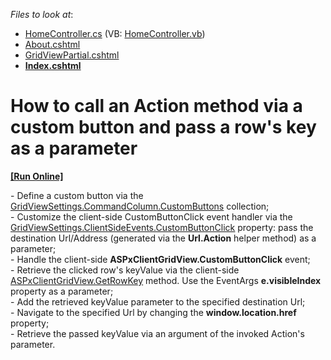 <!-- default file list -->
*Files to look at*:

* [HomeController.cs](./CS/Sample/Controllers/HomeController.cs) (VB: [HomeController.vb](./VB/Sample/Controllers/HomeController.vb))
* [About.cshtml](./CS/Sample/Views/Home/About.cshtml)
* [GridViewPartial.cshtml](./CS/Sample/Views/Home/GridViewPartial.cshtml)
* **[Index.cshtml](./CS/Sample/Views/Home/Index.cshtml)**
<!-- default file list end -->
# How to call an Action method via a custom button and pass a row's key as a parameter
<!-- run online -->
**[[Run Online]](https://codecentral.devexpress.com/e4827)**
<!-- run online end -->


<p>- Define a custom button via the <a href="http://documentation.devexpress.com/#AspNet/DevExpressWebASPxGridViewGridViewCommandColumn_CustomButtonstopic"><u>GridViewSettings.CommandColumn.CustomButtons</u></a> collection;<br />
- Customize the client-side CustomButtonClick event handler via the <a href="http://documentation.devexpress.com/#AspNet/DevExpressWebASPxGridViewScriptsASPxClientGridView_CustomButtonClicktopic"><u>GridViewSettings.ClientSideEvents.CustomButtonClick</u></a> property: pass the destination Url/Address (generated via the <strong>Url.Action</strong> helper method) as a parameter;<br />
- Handle the client-side <strong>ASPxClientGridView.CustomButtonClick</strong> event;<br />
- Retrieve the clicked row's keyValue via the client-side <a href="http://documentation.devexpress.com/#AspNet/DevExpressWebASPxGridViewScriptsASPxClientGridView_GetRowKeytopic"><u>ASPxClientGridView.GetRowKey</u></a> method. Use the EventArgs <strong>e.visibleIndex</strong> property as a parameter;<br />
- Add the retrieved keyValue parameter to the specified destination Url;<br />
- Navigate to the specified Url by changing the <strong>window.location.href</strong> property;<br />
- Retrieve the passed keyValue via an argument of the invoked Action's parameter.</p>

<br/>


